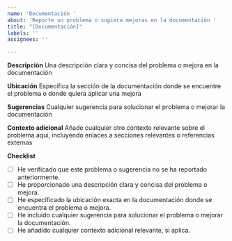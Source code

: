 ```yaml
---
name: 'Documentación '
about: 'Reporte un problema o sugiera mejoras en la documentación '
title: "[Documentación]"
labels: ''
assignees: ''

---
```


**Descripción**
Una descripción clara y concisa del problema o mejora en la documentación

**Ubicación**
Especifica la sección de la documentación donde se encuentre el problema o donde quiera aplicar una mejora 

**Sugerencias**
Cualquier sugerencia para solucionar el problema o mejorar la documentación

**Contexto adicional**
Añade cualquier otro contexto relevante sobre el problema aquí, incluyendo enlaces a secciones relevantes o referencias externas

**Checklist**
- [ ] He verificado que este problema o sugerencia no se ha reportado anteriormente.
- [ ] He proporcionado una descripción clara y concisa del problema o mejora.
- [ ] He especificado la ubicación exacta en la documentación donde se encuentra el problema o mejora.
- [ ] He incluido cualquier sugerencia para solucionar el problema o mejorar la documentación.
- [ ] He añadido cualquier contexto adicional relevante, si aplica.
